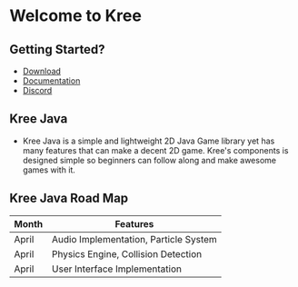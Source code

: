 # Welcome to Kree
## Getting Started?
- [Download](https://github.com/jabo-bernardo/Kree-Java/releases) <br>
- [Documentation](https://jabo-bernardo.github.io/kree-documentation/)
- [Discord](https://discord.gg/m2hYa6F)

## Kree Java
- Kree Java is a simple and lightweight 2D Java Game library yet has many features that can make a decent 2D game. Kree's components is designed simple so beginners can follow along and make awesome games with it.

## Kree Java Road Map
Month | Features
--- | ---
April| Audio Implementation, Particle System
April | Physics Engine, Collision Detection
April | User Interface Implementation
